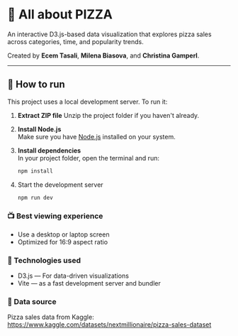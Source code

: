  # 🍕 All about PIZZA

An interactive D3.js-based data visualization that explores pizza sales across categories, time, and popularity trends.

Created by **Ecem Tasali**, **Milena Biasova**, and **Christina Gamperl**.

---

## 🚀 How to run

This project uses a local development server. To run it:

1. **Extract ZIP file**
   Unzip the project folder if you haven't already.

2. **Install Node.js**  
   Make sure you have [Node.js](https://nodejs.org/) installed on your system.

3. **Install dependencies**  
   In your project folder, open the terminal and run:
   ```bash
   npm install
   ```
4. Start the development server

    ```bash
    npm run dev
    ```

### 📺 Best viewing experience
- Use a desktop or laptop screen
- Optimized for 16:9 aspect ratio

### 🧰 Technologies used
- D3.js — For data-driven visualizations
- Vite — as a fast development server and bundler

### 📁 Data source

Pizza sales data from Kaggle: 
https://www.kaggle.com/datasets/nextmillionaire/pizza-sales-dataset
